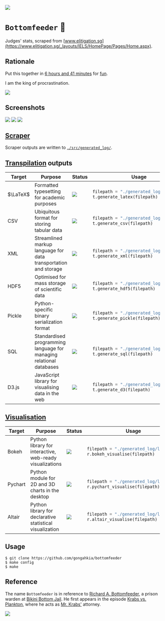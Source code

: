 [![](https://img.shields.io/badge/bottomfeeder_1.0-passing-green)](https://github.com/gongahkia/bottomfeeder/releases/tag/1.0)

# `Bottomfeeder` 💼

Judges' stats, scraped from [www.elitigation.sg](https://www.elitigation.sg/_layouts/IELS/HomePage/Pages/Home.aspx). 

## Rationale

Put this together in [6 hours and 41 minutes](https://github.com/gongahkia/bottomfeeder/commit/d056533d8794f0a3d3cd2a248bd86a3ec727405f) for [fun](https://dictionary.cambridge.org/dictionary/english/fun).

I am the king of procrastination.

![](./asset/rationale.png)

## Screenshots

![](./asset/screenshot-1.png)
![](./asset/screenshot-2.png)
![](./asset/screenshot-3.png)

## [Scraper](./src/scraper.py)

Scraper outputs are written to [`./src/generated_log/`](./src/generated_log/).

## [Transpilation](./src/transpiler.py) outputs

<table>
<thead>
<tr>
<th>Target</th>
<th>Purpose</th>
<th>Status</th>
<th>Usage</th>
</tr>
</thead>
<tbody>
<tr>
<td>$\LaTeX$</td>
<td>
Formatted typesetting for academic purposes
</td>
<td>

![](https://img.shields.io/badge/status-up-green)

</td>
<td>

```py
filepath = "./generated_log/log.json"
t.generate_latex(filepath)
```

</td>
</tr>
<tr>
<td>CSV</td>
<td>
Ubiquitous  format for storing tabular data
</td>
<td>

![](https://img.shields.io/badge/status-up-green)

</td>
<td>

```py
filepath = "./generated_log/log.json"
t.generate_csv(filepath)
```

</td>
</tr>
<tr>
<td>XML</td>
<td>
Streamlined markup language for data transportation and storage
</td>
<td>

![](https://img.shields.io/badge/status-up-green)

</td>
<td>

```py
filepath = "./generated_log/log.json"
t.generate_xml(filepath)
```

</td>
</tr>
<tr>
<td>HDF5</td>
<td>
Optimised for mass storage of scientific data
</td>
<td>

![](https://img.shields.io/badge/status-up-green)

</td>
<td>

```py
filepath = "./generated_log/log.json"
t.generate_hdf5(filepath)
```

</td>
</tr>
<tr>
<td>Pickle</td>
<td>
Python-specific binary serialization format 
</td>
<td>

![](https://img.shields.io/badge/status-up-green)

</td>
<td>

```py
filepath = "./generated_log/log.json"
t.generate_pickle(filepath)
```

</td>
</tr>
<tr>
<td>SQL</td>
<td>
Standardised programming language for managing relational databases
<td>

![](https://img.shields.io/badge/status-up-green)

</td>
<td>

```py
filepath = "./generated_log/log.json"
t.generate_sql(filepath)
```

</td>
</tr>
<tr>
<td>D3.js</td>
<td>
JavaScript library for visualising data in the web 
</td>
<td>

![](https://img.shields.io/badge/status-up-green)

</td>
<td>

```py
filepath = "./generated_log/log.json"
t.generate_d3(filepath)
```

</td>
</tr>
</tbody>
</table>

## [Visualisation](./src/render.py) 

<table>
<thead>
<tr>
<th>Target</th>
<th>Purpose</th>
<th>Status</th>
<th>Usage</th>
</tr>
</thead>
<tbody>
<tr>
<td>Bokeh</td>
<td>
Python library for interactive, web-ready visualizations 
</td>
<td>

![](https://img.shields.io/badge/status-up-green)

</td>
<td>

```py
filepath = "./generated_log/log.json"
r.bokeh_visualise(filepath)
```

</td>
</tr>
<tr>
<td>Pychart</td>
<td>
Python module for 2D and 3D charts in the desktop
</td>
<td>

![](https://img.shields.io/badge/status-up-green)

</td>
<td>

```py
filepath = "./generated_log/log.json"
r.pychart_visualise(filepath)
```

</td>
</tr>
<tr>
<td>Altair</td>
<td>
Python library for declarative statistical visualization 
</td>
<td>

![](https://img.shields.io/badge/status-up-green)

</td>
<td>

```py
filepath = "./generated_log/log.json"
r.altair_visualise(filepath)
```

</td>
</tr>
</tbody>
</table>

## Usage

```console
$ git clone https://github.com/gongahkia/bottomfeeder
$ make config
$ make
```

## Reference

The name `Bottomfeeder` is in reference to [Richard A. Bottomfeeder](https://spongebob.fandom.com/wiki/Richard_A._Bottomfeeder), a prison warden at [Bikini Bottom Jail](https://spongebob.fandom.com/wiki/Bikini_Bottom_Jail).
He first appears in the episode [Krabs vs. Plankton](https://spongebob.fandom.com/wiki/Krabs_vs._Plankton), where he acts as [Mr. Krabs'](https://spongebob.fandom.com/wiki/Eugene_H._Krabs) attorney.

![](./asset/bottomfeeder.jpg)
